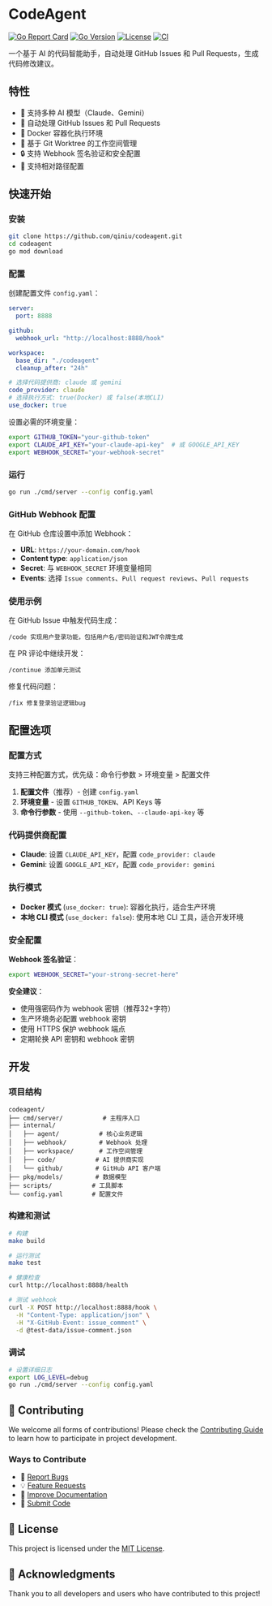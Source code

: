 # CodeAgent

[![Go Report Card](https://goreportcard.com/badge/github.com/qiniu/codeagent)](https://goreportcard.com/report/github.com/qiniu/codeagent)
[![Go Version](https://img.shields.io/github/go-mod/go-version/qiniu/codeagent)](https://go.dev/)
[![License](https://img.shields.io/badge/License-MIT-blue.svg)](LICENSE)
[![CI](https://github.com/qiniu/codeagent/workflows/CI/badge.svg)](https://github.com/qiniu/codeagent/actions)

一个基于 AI 的代码智能助手，自动处理 GitHub Issues 和 Pull Requests，生成代码修改建议。

## 特性

- 🤖 支持多种 AI 模型（Claude、Gemini）
- 🔄 自动处理 GitHub Issues 和 Pull Requests
- 🐳 Docker 容器化执行环境
- 📁 基于 Git Worktree 的工作空间管理
- 🔒 支持 Webhook 签名验证和安全配置
- 📝 支持相对路径配置

## 快速开始

### 安装

```bash
git clone https://github.com/qiniu/codeagent.git
cd codeagent
go mod download
```

### 配置

创建配置文件 `config.yaml`：

```yaml
server:
  port: 8888

github:
  webhook_url: "http://localhost:8888/hook"

workspace:
  base_dir: "./codeagent"
  cleanup_after: "24h"

# 选择代码提供商: claude 或 gemini
code_provider: claude
# 选择执行方式: true(Docker) 或 false(本地CLI)
use_docker: true
```

设置必需的环境变量：

```bash
export GITHUB_TOKEN="your-github-token"
export CLAUDE_API_KEY="your-claude-api-key"  # 或 GOOGLE_API_KEY
export WEBHOOK_SECRET="your-webhook-secret"
```

### 运行

```bash
go run ./cmd/server --config config.yaml
```

### GitHub Webhook 配置

在 GitHub 仓库设置中添加 Webhook：

- **URL**: `https://your-domain.com/hook`
- **Content type**: `application/json`
- **Secret**: 与 `WEBHOOK_SECRET` 环境变量相同
- **Events**: 选择 `Issue comments`、`Pull request reviews`、`Pull requests`

### 使用示例

在 GitHub Issue 中触发代码生成：

```
/code 实现用户登录功能，包括用户名/密码验证和JWT令牌生成
```

在 PR 评论中继续开发：

```
/continue 添加单元测试
```

修复代码问题：

```
/fix 修复登录验证逻辑bug
```

## 配置选项

### 配置方式

支持三种配置方式，优先级：命令行参数 > 环境变量 > 配置文件

1. **配置文件**（推荐）- 创建 `config.yaml`
2. **环境变量** - 设置 `GITHUB_TOKEN`、API Keys 等
3. **命令行参数** - 使用 `--github-token`、`--claude-api-key` 等

### 代码提供商配置

- **Claude**: 设置 `CLAUDE_API_KEY`，配置 `code_provider: claude`
- **Gemini**: 设置 `GOOGLE_API_KEY`，配置 `code_provider: gemini`

### 执行模式

- **Docker 模式** (`use_docker: true`): 容器化执行，适合生产环境
- **本地 CLI 模式** (`use_docker: false`): 使用本地 CLI 工具，适合开发环境

### 安全配置

**Webhook 签名验证**：

```bash
export WEBHOOK_SECRET="your-strong-secret-here"
```

**安全建议**：
- 使用强密码作为 webhook 密钥（推荐32+字符）
- 生产环境务必配置 webhook 密钥
- 使用 HTTPS 保护 webhook 端点
- 定期轮换 API 密钥和 webhook 密钥

## 开发

### 项目结构

```
codeagent/
├── cmd/server/           # 主程序入口
├── internal/
│   ├── agent/           # 核心业务逻辑
│   ├── webhook/         # Webhook 处理
│   ├── workspace/       # 工作空间管理
│   ├── code/           # AI 提供商实现
│   └── github/         # GitHub API 客户端
├── pkg/models/         # 数据模型
├── scripts/           # 工具脚本
└── config.yaml        # 配置文件
```

### 构建和测试

```bash
# 构建
make build

# 运行测试
make test

# 健康检查
curl http://localhost:8888/health

# 测试 webhook
curl -X POST http://localhost:8888/hook \
  -H "Content-Type: application/json" \
  -H "X-GitHub-Event: issue_comment" \
  -d @test-data/issue-comment.json
```

### 调试

```bash
# 设置详细日志
export LOG_LEVEL=debug
go run ./cmd/server --config config.yaml
```

## 🤝 Contributing

We welcome all forms of contributions! Please check the [Contributing Guide](CONTRIBUTING.md) to learn how to participate in project development.

### Ways to Contribute

- 🐛 [Report Bugs](https://github.com/qiniu/codeagent/issues/new?template=bug_report.md)
- 💡 [Feature Requests](https://github.com/qiniu/codeagent/issues/new?template=feature_request.md)
- 📝 [Improve Documentation](https://github.com/qiniu/codeagent/issues/new?template=documentation.md)
- 🔧 [Submit Code](CONTRIBUTING.md#code-contributions)

## 📄 License

This project is licensed under the [MIT License](LICENSE).

## 🙏 Acknowledgments

Thank you to all developers and users who have contributed to this project!
